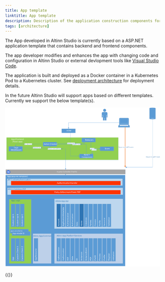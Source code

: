```yaml
---
title: App template
linktitle: App template
description: Description of the application construction components for the app template used to develop apps in Altinn Studio. 
tags: [architecture]
---
```


The App developed in Altinn Studio is currently based on a
ASP.NET application template that contains backend and frontend components.

The app developer modifies and enhances the app
with changing code and configuration in Altinn Studio or external devlopment tools like [Visual Studio Code](https://code.visualstudio.com/). 

The application is built and deployed as a Docker container in a Kubernetes Pod to a Kubernetes cluster.
See [deployment architecture](/en/technology/architecture/capabilities/runtime/appdeploy) for deployment details.

In the future Altinn Studio will support apps based on different templates. Currently we support the below template(s).

!["App architecture diagram"](app_application_architecture.svg "App application architecture")

{{<children />}}
